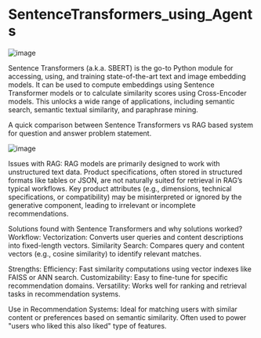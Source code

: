 # SentenceTransformers_using_Agents
![image](https://github.com/user-attachments/assets/07f6329a-5639-446e-a745-8c4dbd819d1a)

Sentence Transformers (a.k.a. SBERT) is the go-to Python module for accessing, using, and training state-of-the-art text and image embedding models. It can be used to compute embeddings using Sentence Transformer models or to calculate similarity scores using Cross-Encoder models. This unlocks a wide range of applications, including semantic search, semantic textual similarity, and paraphrase mining.

A quick comparison between Sentence Transformers vs RAG based system for question and answer problem statement.

![image](https://github.com/user-attachments/assets/fed02097-7523-4560-8fbe-db67742043d9)

Issues with RAG:
RAG models are primarily designed to work with unstructured text data. Product specifications, often stored in structured formats like tables or JSON, are not naturally suited for retrieval in RAG’s typical workflows. Key product attributes (e.g., dimensions, technical specifications, or compatibility) may be misinterpreted or ignored by the generative component, leading to irrelevant or incomplete recommendations.

Solutions found with Sentence Transformers and why solutions worked?
Workflow:
Vectorization: Converts user queries and content descriptions into fixed-length vectors.
Similarity Search: Compares query and content vectors (e.g., cosine similarity) to identify relevant matches.

Strengths:
Efficiency: Fast similarity computations using vector indexes like FAISS or ANN search.
Customizability: Easy to fine-tune for specific recommendation domains.
Versatility: Works well for ranking and retrieval tasks in recommendation systems.

Use in Recommendation Systems:
Ideal for matching users with similar content or preferences based on semantic similarity.
Often used to power "users who liked this also liked" type of features.


